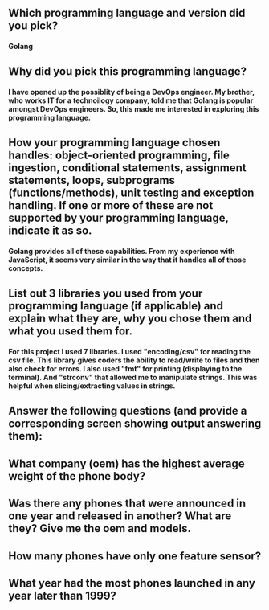 ## Which programming language and version did you pick?<br />
#### Golang<br />
## Why did you pick this programming language?<br />
#### I have opened up the possiblity of being a DevOps engineer. My brother, who works IT for a technoilogy company, told me that Golang is popular amongst DevOps engineers. So, this made me interested in exploring this programming language.<br />
## How your programming language chosen handles: object-oriented programming, file ingestion, conditional statements, assignment statements, loops, subprograms (functions/methods), unit testing and exception handling. If one or more of these are not supported by your programming language, indicate it as so.<br />
#### Golang provides all of these capabilities. From my experience with JavaScript, it seems very similar in the way that it handles all of those concepts.<br />
## List out 3 libraries you used from your programming language (if applicable) and explain what they are, why you chose them and what you used them for.<br />
#### For this project I used 7 libraries. I used "encoding/csv" for reading the csv file. This library gives coders the ability to read/write to files and then also check for errors. I also used "fmt" for printing (displaying to the terminal). And "strconv" that allowed me to manipulate strings. This was helpful when slicing/extracting values in strings.<br />
## Answer the following questions (and provide a corresponding screen showing output answering them):
## What company (oem) has the highest average weight of the phone body?
## Was there any phones that were announced in one year and released in another? What are they? Give me the oem and models.
## How many phones have only one feature sensor?
## What year had the most phones launched in any year later than 1999? 
